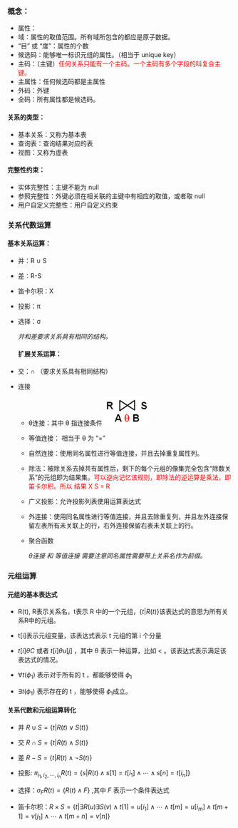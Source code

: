 ### 概念：

- 属性：
- 域：属性的取值范围。所有域所包含的都应是原子数据。
- “目” 或 “度”：属性的个数
- 候选码：能够唯一标识元组的属性。（相当于 unique key）
- 主码：（主键）<font color='red'>任何关系只能有一个主码。一个主码有多个字段的叫复合主键。</font>
- 主属性：任何候选码都是主属性
- 外码：外键
- 全码：所有属性都是候选码。

#### 关系的类型：

- 基本关系：又称为基本表
- 查询表：查询结果对应的表
- 视图：又称为虚表

#### 完整性约束：

- 实体完整性：主键不能为 null
- 参照完整性：外键必须在相关联的主键中有相应的取值，或者取 null
- 用户自定义完整性：用户自定义约束

### 关系代数运算

#### 基本关系运算：

- 并：R ∪ S

- 差：R-S

- 笛卡尔积：X

- 投影：π

- 选择：σ
  
  *并和差要求关系具有相同的结构。*
  
  #### 扩展关系运算：

- 交：∩ （要求关系具有相同结构）

- 连接
  
  - θ连接：其中 θ 指连接条件 ![](img/θ连接.png)
  
  - 等值连接： 相当于 θ 为 “=”
  
  - 自然连接：使用同名属性进行等值连接，并且去掉重复属性列。
  
  - 除法：被除关系去掉共有属性后，剩下的每个元组的像集完全包含“除数关系”的元组即为结果集。<font color='red'>可以逆向记忆该规则，即除法的逆运算是乘法，即笛卡尔积。所以 结果 X S = R</font>
  
  - 广义投影：允许投影列表使用运算表达式
  
  - 外连接：使用同名属性进行等值连接，并且去除重复列，并且左外连接保留左表所有未关联上的行，右外连接保留右表未关联上的行。
  
  - 聚合函数
    
    *θ连接 和 等值连接 需要注意同名属性需要带上关系名作为前缀。*

### 元组运算

#### 元组的基本表达式

- R(t), R表示关系名，t表示 R 中的一个元组，$\{t|R(t)\}$该表达式的意思为所有关系R中的元组。

- t[i]表示元组变量，该表达式表示 t 元组的第 i 个分量

- $t[i] \theta C$ 或者 $t[i] \theta u[j]$ ，其中 θ 表示一种运算，比如 < 。该表达式表示满足该表达式的情况。

- $\forall t(\phi _1)$ 表示对于所有的 t ，都能够使得 $\phi _1$

- $\exists t(\phi _1)$ 表示存在的 t ，能够使得 $\phi _1$成立。

#### 关系代数和元组运算转化

- 并 $R \cup S = \{t|R(t) \lor S(t) \}$

- 交 $R \cap S = \{t|R(t) \land S(t) \}$

- 差 $R - S = \{t|R(t) \land \lnot S(t)\}$

- 投影: $\pi_{i_1,i_2,\cdots,i_n}R(t) = \{s|R(t) \land s[1]=t[i_1] \land \cdots \land s[n]=t[i_n] \}$

- 选择：$\sigma _FR(t)=\{R(t) \land F\}$ ,其中 $F$ 表示一个条件表达式

- 笛卡尔积：$R \times S = \{t|\exists R(u) \exists S(v) \land t[1]=u[i_1] \land \cdots \land t[m]=u[i_m] \land t[m+1]=v[j_1] \land \cdots \land t[m+n]=v[n]\}$
